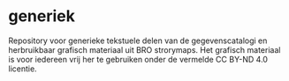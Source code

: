 # generiek
Repository voor generieke tekstuele delen van de gegevenscatalogi en herbruikbaar grafisch materiaal uit BRO strorymaps.
Het grafisch materiaal is voor iedereen vrij her te gebruiken onder de vermelde CC BY-ND 4.0 licentie.
